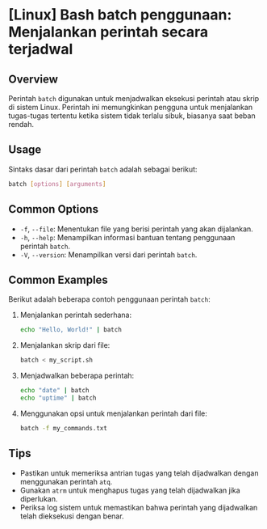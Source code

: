# [Linux] Bash batch penggunaan: Menjalankan perintah secara terjadwal

## Overview
Perintah `batch` digunakan untuk menjadwalkan eksekusi perintah atau skrip di sistem Linux. Perintah ini memungkinkan pengguna untuk menjalankan tugas-tugas tertentu ketika sistem tidak terlalu sibuk, biasanya saat beban rendah.

## Usage
Sintaks dasar dari perintah `batch` adalah sebagai berikut:

```bash
batch [options] [arguments]
```

## Common Options
- `-f`, `--file`: Menentukan file yang berisi perintah yang akan dijalankan.
- `-h`, `--help`: Menampilkan informasi bantuan tentang penggunaan perintah `batch`.
- `-V`, `--version`: Menampilkan versi dari perintah `batch`.

## Common Examples
Berikut adalah beberapa contoh penggunaan perintah `batch`:

1. Menjalankan perintah sederhana:
   ```bash
   echo "Hello, World!" | batch
   ```

2. Menjalankan skrip dari file:
   ```bash
   batch < my_script.sh
   ```

3. Menjadwalkan beberapa perintah:
   ```bash
   echo "date" | batch
   echo "uptime" | batch
   ```

4. Menggunakan opsi untuk menjalankan perintah dari file:
   ```bash
   batch -f my_commands.txt
   ```

## Tips
- Pastikan untuk memeriksa antrian tugas yang telah dijadwalkan dengan menggunakan perintah `atq`.
- Gunakan `atrm` untuk menghapus tugas yang telah dijadwalkan jika diperlukan.
- Periksa log sistem untuk memastikan bahwa perintah yang dijadwalkan telah dieksekusi dengan benar.